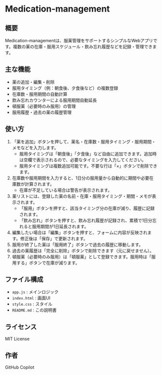 # Medication-management

## 概要
Medication-managementは、服薬管理をサポートするシンプルなWebアプリです。複数の薬の在庫・服用スケジュール・飲み忘れ履歴などを記録・管理できます。

## 主な機能
- 薬の追加・編集・削除
- 服用タイミング（例：朝食後、夕食後など）の複数登録
- 在庫数・服用期間の自動計算
- 飲み忘れカウンターによる服用期間自動延長
- 頓服薬（必要時のみ服用）の管理
- 服用履歴・過去の薬の履歴管理

## 使い方
1. 「薬を追加」ボタンを押して、薬名・在庫数・服用タイミング・服用期間・メモなどを入力します。
    - 服用タイミングは「朝食後」「夕食後」など自由に追加できます。追加時は空欄で表示されるので、必要なタイミングを入力してください。
    - 服用タイミングは複数追加可能です。不要な行は「×」ボタンで削除できます。
2. 在庫数や服用期間を入力すると、1日分の服用量から自動的に期間や必要在庫数が計算されます。
    - 在庫が不足している場合は警告が表示されます。
3. 薬リストには、登録した薬の名前・在庫・服用タイミング・期間・メモが表示されます。
    - 「服用」ボタンを押すと、該当タイミング分の在庫が減り、履歴に記録されます。
    - 「飲み忘れ」ボタンを押すと、飲み忘れ履歴が記録され、累積で1日分忘れると服用期間が1日延長されます。
4. 編集したい場合は「編集」ボタンを押すと、フォームに内容が反映されます。修正後は「保存」で更新されます。
5. 服用が終了した薬は「服用終了」ボタンで過去の履歴に移動します。
6. 過去の薬履歴は「完全に削除」ボタンで削除できます（元に戻せません）。
7. 頓服薬（必要時のみ服用）は「頓服薬」として登録できます。服用時は「服用する」ボタンで在庫が減ります。

## ファイル構成
- `app.js` : メインロジック
- `index.html` : 画面UI
- `style.css` : スタイル
- `README.md` : この説明書

## ライセンス
MIT License

## 作者
GitHub Copilot
